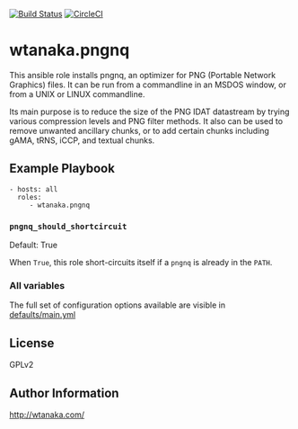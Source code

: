 [![Build Status](https://travis-ci.org/wtanaka/ansible-role-pngnq.svg?branch=master)](https://travis-ci.org/wtanaka/ansible-role-pngcrush)
[![CircleCI](https://circleci.com/gh/wtanaka/ansible-role-pngnq.svg?style=svg)](https://circleci.com/gh/wtanaka/ansible-role-pngcrush)

wtanaka.pngnq
================

This ansible role installs pngnq, an optimizer for PNG (Portable
Network Graphics) files. It can be run from a commandline in an MSDOS
window, or from a UNIX or LINUX commandline.

Its main purpose is to reduce the size of the PNG IDAT datastream by
trying various compression levels and PNG filter methods. It also can
be used to remove unwanted ancillary chunks, or to add certain chunks
including gAMA, tRNS, iCCP, and textual chunks.

Example Playbook
----------------

    - hosts: all
      roles:
         - wtanaka.pngnq

### `pngnq_should_shortcircuit`

Default: True

When `True`, this role short-circuits itself if a `pngnq` is
already in the `PATH`.

### All variables

The full set of configuration options available are visible in
[defaults/main.yml](defaults/main.yml)

License
-------

GPLv2

Author Information
------------------

http://wtanaka.com/
